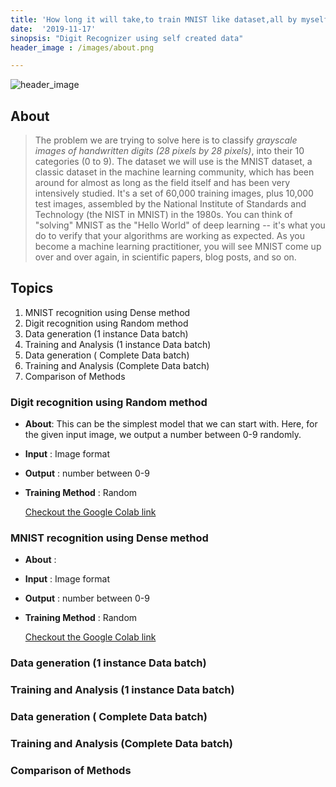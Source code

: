 ```yaml
---
title: 'How long it will take,to train MNIST like dataset,all by myself ?'
date:  '2019-11-17'
sinopsis: "Digit Recognizer using self created data"
header_image : /images/about.png

---
```


![header_image](https://images.unsplash.com/photo-1511640349845-10803165ce8f?ixlib=rb-1.2.1&ixid=eyJhcHBfaWQiOjEyMDd9&auto=format&fit=crop&w=800&q=80)

## **About**

>The problem we are trying to solve here is to classify *grayscale images of handwritten digits (28 pixels by 28 pixels)*, into their 10 categories (0 to 9). The dataset we will use is the MNIST dataset, a classic dataset in the machine learning community, which has been around for almost as long as the field itself and has been very intensively studied. It's a set of 60,000 training images, plus 10,000 test images, assembled by the National Institute of Standards and Technology (the NIST in MNIST) in the 1980s. You can think of "solving" MNIST as the "Hello World" of deep learning -- it's what you do to verify that your algorithms are working as expected. As you become a machine learning practitioner, you will see MNIST come up over and over again, in scientific papers, blog posts, and so on.

## **Topics**

1. MNIST recognition using Dense method
2. Digit recognition using Random method
3. Data generation (1 instance Data batch)
4. Training and Analysis (1 instance Data batch)
5. Data generation ( Complete Data batch)
6. Training and Analysis (Complete Data batch)
7. Comparison of Methods


### Digit recognition using Random method

+ **About**: This can be the simplest model that we can start with. Here, for the given input image, we output a number between 0-9 randomly.

+ **Input** : Image format

+ **Output** : number between 0-9

+ **Training Method** : Random

  [Checkout the Google Colab link](https://colab.research.google.com/drive/1EWqEBnhAXv1J0xZodvCGwTC3OP79KBV_) 

### MNIST recognition using Dense method

+ **About** : 




+ **Input** : Image format

+ **Output** : number between 0-9

+ **Training Method** : Random

  [Checkout the Google Colab link]() 

### Data generation (1 instance Data batch)

### Training and Analysis (1 instance Data batch)

### Data generation ( Complete Data batch)

### Training and Analysis (Complete Data batch)

### Comparison of Methods